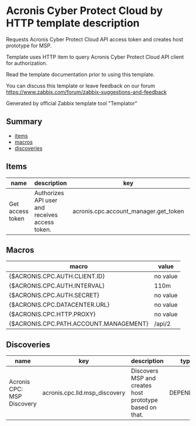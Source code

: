 # Acronis Cyber Protect Cloud by HTTP template description

Requests Acronis Cyber Protect Cloud API access token and creates host prototype for MSP.

Template uses HTTP item to query Acronis Cyber Protect Cloud API client for authorization.

Read the template documentation prior to using this template.

You can discuss this template or leave feedback on our forum https://www.zabbix.com/forum/zabbix-suggestions-and-feedback

Generated by official Zabbix template tool "Templator"

## Summary
* [items](#items)
* [macros](#macros)
* [discoveries](#discoveries)

<a name="items"></a>

## Items
| name | description | key | type | delay |
| ------------- |------------- |------------- |------------- |------------- |
| Get access token | Authorizes API user and receives access token. | acronis.cpc.account_manager.get_token | HTTP_AGENT | {$ACRONIS.CPC.AUTH.INTERVAL} |


<a name="macros"></a>

## Macros
| macro | value |
| ------------- |------------- |
| {$ACRONIS.CPC.AUTH.CLIENT.ID} | no value |
| {$ACRONIS.CPC.AUTH.INTERVAL} | 110m |
| {$ACRONIS.CPC.AUTH.SECRET} | no value |
| {$ACRONIS.CPC.DATACENTER.URL} | no value |
| {$ACRONIS.CPC.HTTP.PROXY} | no value |
| {$ACRONIS.CPC.PATH.ACCOUNT.MANAGEMENT} | /api/2 |


<a name="discoveries"></a>

## Discoveries
| name | key | description | type | lifetime | delay |
| ------------- |------------- |------------- |------------- |------------- |------------- |
| Acronis CPC: MSP Discovery | acronis.cpc.lld.msp_discovery | Discovers MSP and creates host prototype based on that. | DEPENDENT | no lifetime | 0 |

